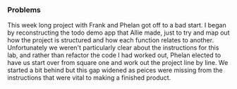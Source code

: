 ### Problems

This week long project with Frank and Phelan got off to a bad start. I began by reconstructing the todo demo app that Allie made, just to try and map out how the project is structured and how each function relates to another. Unfortunately we weren't particularly clear about the instructions for this lab, and rather than refactor the code I had worked out, Phelan elected to have us start over from square one and work out the project line by line. We started a bit behind but this gap widened as peices were missing from the instructions that were vital to making a finished product.
